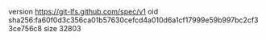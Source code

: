 version https://git-lfs.github.com/spec/v1
oid sha256:fa60f0d3c356ca01b57630cefcd4a010d6a1cf17999e59b997bc2cf33ce756c8
size 32803
